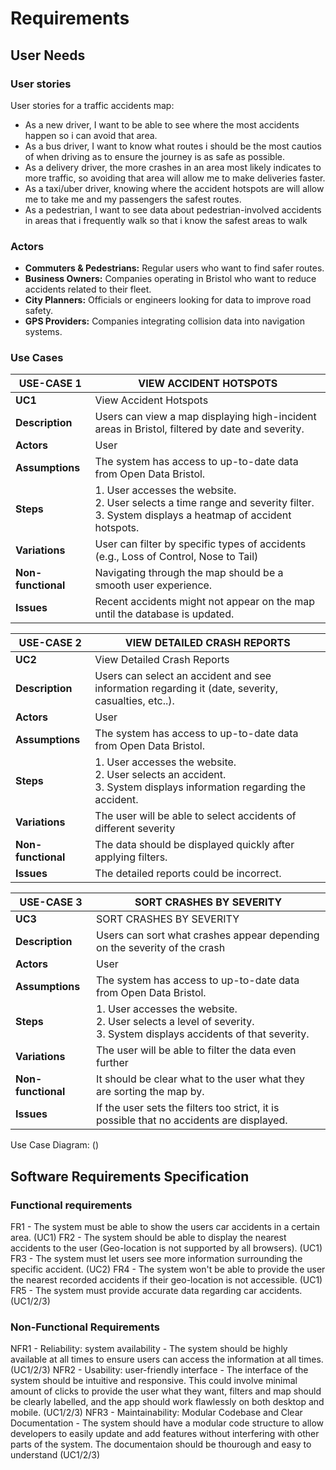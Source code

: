 # Requirements

## User Needs

### User stories
User stories for a traffic accidents map:
- As a new driver, I want to be able to see where the most accidents happen so i can avoid that area.
- As a bus driver, I want to know what routes i should be the most cautios of when driving as to ensure the journey is as safe as possible.
- As a delivery driver, the more crashes in an area most likely indicates to more traffic, so avoiding that area will allow me to make deliveries faster.
- As a taxi/uber driver, knowing where the accident hotspots are will allow me to take me and my passengers the safest routes.
- As a pedestrian, I want to see data about pedestrian-involved accidents in areas that i frequently walk so that i know the safest areas to walk

### Actors
- **Commuters & Pedestrians:** Regular users who want to find safer routes.
- **Business Owners:** Companies operating in Bristol who want to reduce accidents related to their fleet.
- **City Planners:** Officials or engineers looking for data to improve road safety.
- **GPS Providers:** Companies integrating collision data into navigation systems.

### Use Cases

| USE-CASE 1 | VIEW ACCIDENT HOTSPOTS | 
| -------------------------------------- | ------------------- |
| **UC1** | View Accident Hotspots |
| **Description** | Users can view a map displaying high-incident areas in Bristol, filtered by date and severity. |
| **Actors** | User |
| **Assumptions** | The system has access to up-to-date data from Open Data Bristol.</td></tr>
| **Steps** | 1. User accesses the website. <br>2. User selects a time range and severity filter. <br>3. System displays a heatmap of accident hotspots. |
| **Variations** | User can filter by specific types of accidents (e.g., Loss of Control, Nose to Tail)
| **Non-functional** | Navigating through the map should be a smooth user experience. |
| **Issues** | Recent accidents might not appear on the map until the database is updated. |

| USE-CASE 2 | VIEW DETAILED CRASH REPORTS | 
| -------------------------------------- | ------------------- |
| **UC2** | View Detailed Crash Reports |
| **Description** | Users can select an accident and see information regarding it (date, severity, casualties, etc..). |
| **Actors** | User |
| **Assumptions** | The system has access to up-to-date data from Open Data Bristol.</td></tr>
| **Steps** | 1. User accesses the website. <br>2. User selects an accident. <br>3. System displays information regarding the accident. |
| **Variations** | The user will be able to select accidents of different severity |
| **Non-functional** | The data should be displayed quickly after applying filters. |
| **Issues** | The detailed reports could be incorrect. |

| USE-CASE 3 | SORT CRASHES BY SEVERITY | 
| -------------------------------------- | ------------------- |
| **UC3** | SORT CRASHES BY SEVERITY |
| **Description** | Users can sort what crashes appear depending on the severity of the crash |
| **Actors** | User |
| **Assumptions** | The system has access to up-to-date data from Open Data Bristol.</td></tr>
| **Steps** | 1. User accesses the website. <br>2. User selects a level of severity. <br>3. System displays accidents of that severity. |
| **Variations** | The user will be able to filter the data even further  |
| **Non-functional** | It should be clear what to the user what they are sorting the map by. |
| **Issues** | If the user sets the filters too strict, it is possible that no accidents are displayed. |

Use Case Diagram: ()

## Software Requirements Specification
### Functional requirements
FR1 - The system must be able to show the users car accidents in a certain area. (UC1)
FR2 - The system should be able to display the nearest accidents to the user (Geo-location is not supported by all browsers). (UC1)
FR3 - The system must let users see more information surrounding the specific accident. (UC2)
FR4 - The system won't be able to provide the user the nearest recorded accidents if their geo-location is not accessible. (UC1)
FR5 - The system must provide accurate data regarding car accidents. (UC1/2/3)


### Non-Functional Requirements
NFR1 - Reliability: system availability - The system should be highly available at all times to ensure users can access the information at all times. (UC1/2/3)
NFR2 - Usability: user-friendly interface - The interface of the system should be intuitive and responsive. This could involve minimal amount of clicks to provide the user what they want, filters and map should be clearly labelled, and the app should work flawlessly on both desktop and mobile. (UC1/2/3)
NFR3 - Maintainability: Modular Codebase and Clear Documentation - The system should have a modular code structure to allow developers to easily update and add features without interfering with other parts of the system. The documentaion should be thourough and easy to understand (UC1/2/3)
